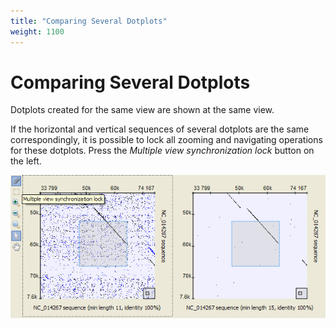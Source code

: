 ```yaml
---
title: "Comparing Several Dotplots"
weight: 1100
---
```



# Comparing Several Dotplots

Dotplots created for the same view are shown at the same view.

If the horizontal and vertical sequences of several dotplots are the same correspondingly, it is possible to lock all zooming and navigating operations for these dotplots. Press the _Multiple view synchronization lock_ button on the left.


![](/images/65929611/65929612.png)
